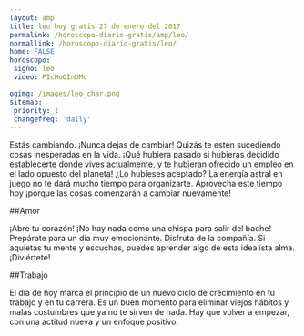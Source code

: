 ```yaml
---
layout: amp
title: leo hoy gratis 27 de enero del 2017 
permalink: /horoscopo-diario-gratis/amp/leo/
normallink: /horoscopo-diario-gratis/leo/
home: FALSE
horoscopo:
 signo: leo
 video: PIcHoOInDMc

ogimg: /images/leo_char.png
sitemap:
 priority: 1
 changefreq: 'daily'
---
```



Estás cambiando. ¡Nunca dejas de cambiar! Quizás te estén sucediendo cosas inesperadas en la vida. ¡Qué hubiera pasado si hubieras decidido establecerte donde vives actualmente, y te hubieran ofrecido un empleo en el lado opuesto del planeta! ¿Lo hubieses aceptado? La energía astral en juego no te dará mucho tiempo para organizarte. Aprovecha este tiempo hoy ¡porque las cosas comenzarán a cambiar nuevamente!

##Amor

¡Abre tu corazón! ¡No hay nada como una chispa para salir del bache! Prepárate para un día muy emocionante. Disfruta de la compañía. Si aquietas tu mente y escuchas, puedes aprender algo de esta idealista alma. ¡Diviértete!

##Trabajo

El día de hoy marca el principio de un nuevo ciclo de crecimiento en tu trabajo y en tu carrera. Es un buen momento para eliminar viejos hábitos y malas costumbres que ya no te sirven de nada. Hay que volver a empezar, con una actitud nueva y un enfoque positivo.